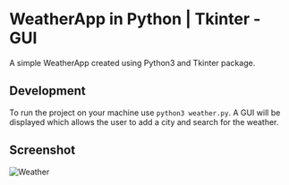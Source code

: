 # WeatherApp in Python | Tkinter - GUI

A simple WeatherApp created using Python3 and Tkinter package.

## Development

To run the project on your machine use ```python3 weather.py```. 
A GUI will be displayed which allows the user to add a city and search for the weather.

## Screenshot

![Weather](/assets/ss.jpg?raw=true "Weather app")

